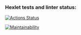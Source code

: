 ### Hexlet tests and linter status:
[![Actions Status](https://github.com/z17/python-project-lvl1/workflows/hexlet-check/badge.svg)](https://github.com/z17/python-project-lvl1/actions)

[![Maintainability](https://api.codeclimate.com/v1/badges/6dddf07ee961fae5042d/maintainability)](https://codeclimate.com/github/z17/python-project-lvl1/maintainability)